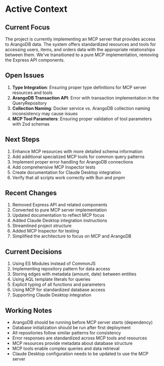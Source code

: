 # Active Context

## Current Focus
The project is currently implementing an MCP server that provides access to ArangoDB data. The system offers standardized resources and tools for accessing users, items, and orders data with the appropriate relationships between them. We've transitioned to a pure MCP implementation, removing the Express API components.

## Open Issues
1. **Type Integration**: Ensuring proper type definitions for MCP server resources and tools
2. **ArangoDB Transaction API**: Error with transaction implementation in the QueryRepository
3. **Collection Naming**: Docker service vs. ArangoDB collection naming inconsistency may cause issues
4. **MCP Tool Parameters**: Ensuring proper validation of tool parameters with Zod schemas

## Next Steps
1. Enhance MCP resources with more detailed schema information
2. Add additional specialized MCP tools for common query patterns
3. Implement proper error handling for ArangoDB connections
4. Add comprehensive MCP Inspector tests
5. Create documentation for Claude Desktop integration
6. Verify that all scripts work correctly with Bun and pnpm

## Recent Changes
1. Removed Express API and related components
2. Converted to pure MCP server implementation
3. Updated documentation to reflect MCP focus
4. Added Claude Desktop integration instructions
5. Streamlined project structure
6. Added MCP Inspector for testing
7. Simplified the architecture to focus on MCP and ArangoDB

## Current Decisions
1. Using ES Modules instead of CommonJS
2. Implementing repository pattern for data access
3. Storing edges with metadata (amount, date) between entities
4. Using AQL template literals for queries
5. Explicit typing of all functions and parameters
6. Using MCP for standardized database access
7. Supporting Claude Desktop integration

## Working Notes
- ArangoDB should be running before MCP server starts (dependency)
- Database initialization should be run after first deployment
- All repositories follow similar patterns for consistency
- Error responses are standardized across MCP tools and resources
- MCP resources provide metadata about database structure
- MCP tools enable complex queries and data retrieval
- Claude Desktop configuration needs to be updated to use the MCP server 